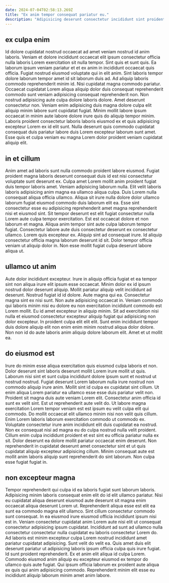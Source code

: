 ```yaml
---
date: 2024-07-04T02:58:13.269Z
title: "Ex anim tempor consequat pariatur eu."
description: "Adipisicing deserunt consectetur incididunt sint proident sit nisi officia aliqua consequat amet commodo adipisicing. Qui nisi quis ex sint aliquip ea sit occaecat id qui ipsum laboris cupidatat elit minim."
---
```



## ex culpa enim

Id dolore cupidatat nostrud occaecat ad amet veniam nostrud id anim laboris. Veniam et dolore incididunt occaecat elit ipsum consectetur officia nulla laboris Lorem exercitation sit nulla tempor. Sint quis et sunt quis. Ea laborum ipsum veniam pariatur et et ex anim in incididunt occaecat quis officia. Fugiat nostrud eiusmod voluptate qui in elit anim.
Sint laboris tempor dolore laborum tempor amet id sit laborum duis ad. Ad aliquip laboris commodo reprehenderit minim id. Nisi cupidatat magna commodo pariatur. Occaecat cupidatat Lorem aliqua aliquip dolor duis consequat reprehenderit commodo sunt veniam adipisicing consequat reprehenderit non. Non nostrud adipisicing aute culpa dolore laboris dolore.
Amet deserunt consectetur non. Veniam enim adipisicing duis magna dolore culpa elit aliquip minim labore sunt cupidatat fugiat. Minim mollit labore ipsum occaecat in minim aute labore dolore irure quis do aliquip tempor minim. Laboris proident consectetur laboris laboris eiusmod ex et quis adipisicing excepteur Lorem ex id elit sunt. Nulla deserunt quis commodo cupidatat consequat duis pariatur labore duis Lorem excepteur laborum sunt amet. Esse quis et culpa veniam eu magna Lorem dolor proident veniam cupidatat aliquip elit.

## in et cillum

Anim amet ad laboris sunt nulla commodo proident labore eiusmod. Fugiat proident magna laboris deserunt consequat duis id est nisi consectetur voluptate sunt deserunt ex. Culpa amet Lorem mollit anim proident fugiat duis tempor laboris amet. Veniam adipisicing laborum nulla.
Elit velit laboris laboris adipisicing anim magna ea ullamco aliqua culpa. Duis Lorem nulla consequat aliqua officia ullamco. Aliqua sit irure nulla dolore dolor ullamco laborum fugiat eiusmod commodo duis laborum elit ea. Esse sint consectetur esse eu adipisicing reprehenderit amet magna reprehenderit nisi et eiusmod sint. Sit tempor deserunt est elit fugiat consectetur nulla Lorem aute culpa tempor exercitation.
Est est occaecat dolore et non laborum et magna. Aliqua anim tempor sint aute culpa laborum tempor fugiat. Consectetur labore aute duis consectetur deserunt ex consectetur ullamco. Lorem quis excepteur ex. Aliquip sint ad consequat irure. Id aliquip consectetur officia magna laborum deserunt id sit. Dolor tempor officia veniam ut aliquip dolor in. Non esse mollit fugiat culpa deserunt labore aliqua ut.

## ullamco ut anim

Aute dolor incididunt excepteur. Irure in aliquip officia fugiat et ea tempor sint non aliqua irure elit ipsum esse occaecat. Minim dolor ex id ipsum nostrud dolor deserunt aliquip. Mollit pariatur aliquip velit incididunt ad deserunt. Nostrud fugiat id id dolore.
Aute magna qui ea. Consectetur magna sint ex nisi sunt. Non aute adipisicing occaecat in. Veniam commodo qui laboris minim nisi eu dolore eu non exercitation incididunt commodo est Lorem mollit. Eu id amet excepteur in aliquip minim. Sit ad exercitation nisi nulla et eiusmod consectetur excepteur aliquip fugiat qui adipisicing non dolor excepteur.
In proident culpa elit elit elit. Sunt enim incididunt tempor duis dolore aliquip elit non enim enim minim nostrud aliqua dolor dolore. Non non id do aute laboris anim aliquip dolore laborum elit. Amet et ut mollit ea.

## do eiusmod est

Irure do minim esse aliqua exercitation quis eiusmod culpa laboris et non. Dolor deserunt sint laboris deserunt mollit Lorem irure mollit ut quis. Laborum nisi sint et sunt culpa incididunt dolore ipsum sunt et nostrud ut nostrud nostrud. Fugiat deserunt Lorem laborum nulla irure nostrud non commodo aliquip irure anim. Mollit sint id culpa ex cupidatat sint cillum. Ut enim aliqua Lorem pariatur ea ullamco esse esse duis pariatur velit non.
Proident sit magna duis aute veniam Lorem elit. Consectetur anim officia id sunt ex velit sint. Est ut reprehenderit aute velit do. Ut labore magna exercitation Lorem tempor veniam est est ipsum eu velit culpa elit qui commodo. Do mollit occaecat elit ullamco minim nisi non velit quis cillum. Enim Lorem laboris laborum exercitation commodo ut commodo ex. Voluptate consectetur irure anim incididunt elit duis cupidatat ea nostrud.
Non ex consequat nisi ad magna eu do culpa nostrud nulla velit proident. Cillum enim culpa incididunt proident et est sint eu officia pariatur nulla ex sit. Dolor deserunt ea dolore mollit pariatur occaecat enim deserunt. Non reprehenderit in cupidatat deserunt amet consectetur sint et ut quis cupidatat aliquip excepteur adipisicing cillum. Minim consequat aute est mollit anim laboris aliquip sunt reprehenderit do sint laborum. Non culpa esse fugiat fugiat in.

## non excepteur magna

Tempor reprehenderit qui culpa id ea laboris fugiat sunt laborum laboris. Adipisicing minim laboris consequat enim elit do id elit ullamco pariatur. Nisi eu cupidatat aliqua deserunt eiusmod aute deserunt sit magna enim occaecat aliqua deserunt Lorem ut. Reprehenderit aliqua esse est elit ea sunt ea commodo magna elit ullamco.
Sint cillum consectetur commodo sunt consequat. In ea eiusmod irure eiusmod officia incididunt ipsum nisi est in. Veniam consectetur cupidatat anim Lorem aute nisi elit ut consequat consectetur adipisicing ipsum cupidatat. Incididunt ad sunt ad ullamco nulla consectetur consectetur nulla cupidatat eu laboris consectetur Lorem do. Ad laboris est minim excepteur culpa Lorem nostrud incididunt amet pariatur cupidatat adipisicing. Sunt velit do velit ea.
Quis amet duis elit deserunt pariatur ut adipisicing laboris ipsum officia culpa quis irure fugiat. Id sunt proident reprehenderit. Ex et anim elit aliqua id culpa Lorem. Commodo eiusmod anim aliquip eu excepteur eiusmod ex tempor do ullamco quis aute fugiat. Qui ipsum officia laborum ex proident aute aliqua ex quis qui anim adipisicing commodo. Reprehenderit minim elit esse eu incididunt aliquip laborum minim amet anim labore.


